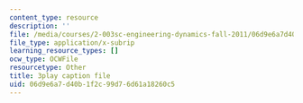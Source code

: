 ```yaml
---
content_type: resource
description: ''
file: /media/courses/2-003sc-engineering-dynamics-fall-2011/06d9e6a7d40b1f2c99d76d61a18260c5_p9DHjoLS3GA.srt
file_type: application/x-subrip
learning_resource_types: []
ocw_type: OCWFile
resourcetype: Other
title: 3play caption file
uid: 06d9e6a7-d40b-1f2c-99d7-6d61a18260c5
---
```

